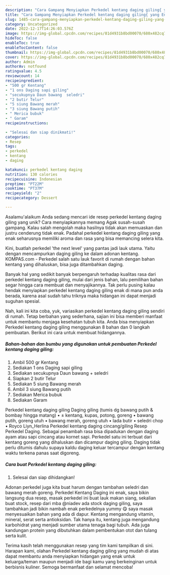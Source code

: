 ```yaml
---
description: "Cara Gampang Menyiapkan Perkedel kentang daging giling{ yang Enak"
title: "Cara Gampang Menyiapkan Perkedel kentang daging giling{ yang Enak"
slug: 1485-cara-gampang-menyiapkan-perkedel-kentang-daging-giling-yang-enak
category: Uncategorized
date: 2022-12-17T14:26:03.576Z
image: https://img-global.cpcdn.com/recipes/81d4931b8bd00070/680x482cq70/perkedel-kentang-daging-giling-foto-resep-utama.jpg
hideToc: false
enableToc: true
enableTocContent: false
thumbnail: https://img-global.cpcdn.com/recipes/81d4931b8bd00070/680x482cq70/perkedel-kentang-daging-giling-foto-resep-utama.jpg
cover: https://img-global.cpcdn.com/recipes/81d4931b8bd00070/680x482cq70/perkedel-kentang-daging-giling-foto-resep-utama.jpg
author: Admin
authorAv: notfound
ratingvalue: 4.5
reviewcount: 14
recipeingredient:
- "500 gr Kentang"
- "1 ons Daging sapi giling"
- "secukupnya Daun bawang  seledri"
- "2 butir Telur"
- "5 siung Bawang merah"
- "3 siung Bawang putih"
- " Merica bubuk"
- " Garam"
recipeinstructions:

- "Selesai dan siap dinikmati!"
categories:
- Resep
tags:
- perkedel
- kentang
- daging

katakunci: perkedel kentang daging 
nutrition: 130 calories
recipecuisine: Indonesian
preptime: "PT22M"
cooktime: "PT37M"
recipeyield: "2"
recipecategory: Dessert

---
```



Asalamu'alaikum Anda sedang mencari ide resep perkedel kentang daging giling yang unik? Cara menyiapkannya memang Agak susah-susah gampang. Kalau salah mengolah maka hasilnya tidak akan memuaskan dan justru cenderung tidak enak. Padahal perkedel kentang daging giling yang enak seharusnya memiliki aroma dan rasa yang bisa memancing selera kita.


Kini, buatlah perkedel &#39;the next level&#39; yang pantas jadi lauk utama. Yaitu dengan mencampurkan daging giling ke dalam adonan kentang. KOMPAS.com - Perkedel salah satu lauk favorit di rumah dengan bahan kentang yang dihaluskan, bisa juga ditambahkan daging.

Banyak hal yang sedikit banyak berpengaruh terhadap kualitas rasa dari perkedel kentang daging giling, mulai dari jenis bahan, lalu pemilihan bahan segar hingga cara membuat dan menyajikannya. Tak perlu pusing kalau hendak menyiapkan perkedel kentang daging giling enak di mana pun anda berada, karena asal sudah tahu triknya maka hidangan ini dapat menjadi suguhan spesial.


Nah, kali ini kita coba, yuk, variasikan perkedel kentang daging giling sendiri di rumah. Tetap berbahan yang sederhana, sajian ini bisa memberi manfaat untuk membantu menjaga kesehatan tubuh kita. Anda bisa menyiapkan Perkedel kentang daging giling menggunakan 8 bahan dan 0 langkah pembuatan. Berikut ini cara untuk membuat hidangannya.

<!--inarticleads1-->

##### Bahan-bahan dan bumbu yang digunakan untuk pembuatan Perkedel kentang daging giling:

1. Ambil 500 gr Kentang
1. Sediakan 1 ons Daging sapi giling
1. Sediakan secukupnya Daun bawang + seledri
1. Siapkan 2 butir Telur
1. Sediakan 5 siung Bawang merah
1. Ambil 3 siung Bawang putih
1. Sediakan  Merica bubuk
1. Sediakan  Garam


Perkedel kentang daging giling Daging giling (tumis dg bawang putih &amp; bombay hingga matang) • ± kentang, kupas, potong, goreng • bawang putih, goreng utuh • bawang merah, goreng utuh • lada butir • seledri chop • Royco Liyn_Herlina Perkedel kentang daging cincang/giling Resep Perkedel Daging. Sebagai penambah rasa bisa dipadukan dengan daging ayam atau sapi cincang atau kornet sapi. Perkedel satu ini terbuat dari kentang goreng yang dihaluskan dan dicampur daging giling. Daging tidak perlu ditumis dahulu supaya kaldu daging keluar tercampur dengan kentang waktu terkena panas saat digoreng. 

<!--inarticleads2-->

##### Cara buat Perkedel kentang daging giling:


1. Selesai dan siap dihidangkan!

Adonan perkedel juga kita buat harum dengan tambahan seledri dan bawang merah goreng. Perkedel Kentang Daging ini enak, saya bikin langsung dua resep, masak perkedel ini buat lauk makan siang, sekalian buat stock, resep dari mba @niadev ada stock daging giling, saya tambahkan jadi bikin nambah enak perkedelnya yummy 😋 saya masak menyesuaikan bahan yang ada di dapur. Kentang mengandung vitamin, mineral, serat serta antioksidan. Tak hanya itu, kentang juga mengandung karbohidrat yang menjadi sumber utama tenaga bagi tubuh. Ada juga kandungan protein yang dibutuhkan dalam pembentukan otot dan tulang serta kulit. 

Terima kasih telah menggunakan resep yang tim kami tampilkan di sini. Harapan kami, olahan Perkedel kentang daging giling yang mudah di atas dapat membantu anda menyiapkan hidangan yang enak untuk keluarga/teman maupun menjadi ide bagi kamu yang berkeinginan untuk berbisnis kuliner. Semoga bermanfaat dan selamat mencoba!
